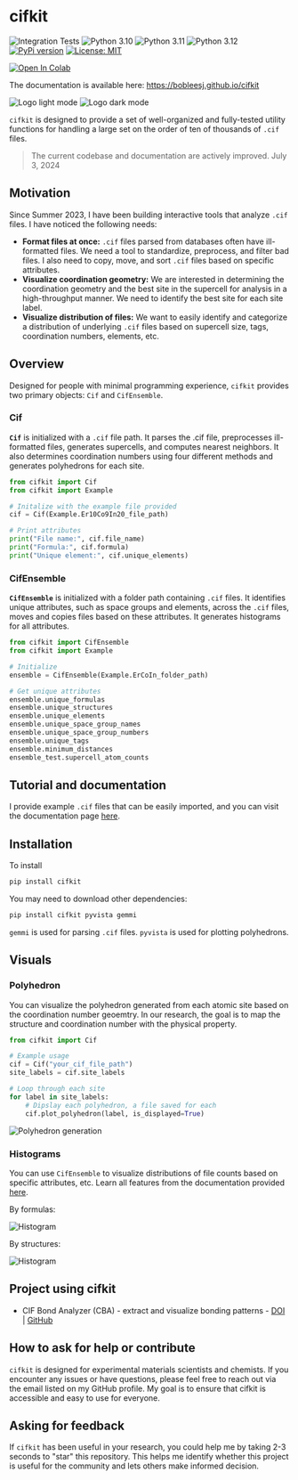 # cifkit

![Integration Tests](https://github.com/bobleesj/cifkit/actions/workflows/python-run-pytest.yml/badge.svg)
![Python 3.10](https://img.shields.io/badge/python-3.10-blue.svg)
![Python 3.11](https://img.shields.io/badge/python-3.11-blue.svg)
![Python 3.12](https://img.shields.io/badge/python-3.12-blue.svg)
[![PyPi version](https://img.shields.io/pypi/v/cifkit.svg)](https://pypi.python.org/pypi/cifkit)
[![License: MIT](https://img.shields.io/badge/License-MIT-yellow.svg)](https://opensource.org/licenses/MIT)

<!-- Open Codelab with a new tab -->
<a href="https://colab.research.google.com/drive/1mZLFWyYblc2gxRqjP7CejZcUNGbQBzwo#scrollTo=DlB6ZTVaOMpq" target="_blank">
    <img src="https://img.shields.io/badge/Google%20Colab-Open-blue.svg" alt="Open In Colab">
</a>

<!-- [![codecov](https://codecov.io/gh/luigibonati/mlcolvar/branch/main/graph/badge.svg?token=H01H68KNNG)](https://codecov.io/gh/luigibonati/mlcolvar) -->

The documentation is available here: https://bobleesj.github.io/cifkit

![Logo light mode](assets/img/logo-black.png#gh-light-mode-only "cifkit logo light")
![Logo dark mode](assets/img/logo-color.png#gh-dark-mode-only "cifkit logo dark")

`cifkit` is designed to provide a set of well-organized and fully-tested utility functions for handling a large set on the order of ten of thousands of `.cif` files.

> The current codebase and documentation are actively improved. July 3, 2024

## Motivation

Since Summer 2023, I have been building interactive tools that analyze `.cif` files. I have noticed the following needs:

- **Format files at once:** `.cif` files parsed from databases often have ill-formatted files. We need a tool to standardize, preprocess, and filter bad files. I also need to copy, move, and sort `.cif` files based on specific attributes.
- **Visualize coordination geometry:** We are interested in determining the coordination geometry and the best site in the supercell for analysis in a high-throughput manner. We need to identify the best site for each site label.
- **Visualize distribution of files:** We want to easily identify and categorize a distribution of underlying `.cif` files based on supercell size, tags, coordination numbers, elements, etc.

## Overview

Designed for people with minimal programming experience, `cifkit` provides two primary objects: `Cif` and `CifEnsemble`.

### Cif

**`Cif`** is initialized with a `.cif` file path. It parses the .cif file, preprocesses ill-formatted files, generates supercells, and computes nearest neighbors. It also determines coordination numbers using four different methods and generates polyhedrons for each site.

```python
from cifkit import Cif
from cifkit import Example

# Initalize with the example file provided
cif = Cif(Example.Er10Co9In20_file_path)

# Print attributes
print("File name:", cif.file_name)
print("Formula:", cif.formula)
print("Unique element:", cif.unique_elements)
```

### CifEnsemble

**`CifEnsemble`** is initialized with a folder path containing `.cif` files. It identifies unique attributes, such as space groups and elements, across the `.cif` files, moves and copies files based on these attributes. It generates histograms for all attributes.

```python
from cifkit import CifEnsemble
from cifkit import Example

# Initialize
ensemble = CifEnsemble(Example.ErCoIn_folder_path)

# Get unique attributes
ensemble.unique_formulas
ensemble.unique_structures
ensemble.unique_elements
ensemble.unique_space_group_names
ensemble.unique_space_group_numbers
ensemble.unique_tags
ensemble.minimum_distances
ensemble_test.supercell_atom_counts
```

## Tutorial and documentation

I provide example `.cif` files that can be easily imported, and you can visit the documentation page [here](https://bobleesj.github.io/cifkit/).

## Installation

To install

```bash
pip install cifkit
```

You may need to download other dependencies:

```bash
pip install cifkit pyvista gemmi
```

`gemmi` is used for parsing `.cif` files. `pyvista` is used for plotting polyhedrons.

## Visuals

### Polyhedron

You can visualize the polyhedron generated from each atomic site based on the coordination number geoemtry. In our research, the goal is to map the structure and coordination number with the physical property.

```python
from cifkit import Cif

# Example usage
cif = Cif("your_cif_file_path")
site_labels = cif.site_labels

# Loop through each site
for label in site_labels:
    # Dipslay each polyhedron, a file saved for each
    cif.plot_polyhedron(label, is_displayed=True)
```

![Polyhedron generation](assets/img/ErCoIn_polyhedron.png)

### Histograms

You can use `CifEnsemble` to visualize distributions of file counts based on specific attributes, etc. Learn all features from the documentation provided [here](https://bobleesj.github.io/cifkit/).

By formulas:

![Histogram](assets/img/histogram-formula.png)

By structures:

![Histogram](assets/img/histogram-structure.png)

## Project using cifkit

- CIF Bond Analyzer (CBA) - extract and visualize bonding patterns - [DOI](https://doi.org/10.1016/j.jallcom.2023.173241) | [GitHub](https://github.com/bobleesj/cif-bond-analyzer)

## How to ask for help or contribute

`cifkit` is designed for experimental materials scientists and chemists. If you encounter any issues or have questions, please feel free to reach out via the email listed on my GitHub profile. My goal is to ensure that cifkit is accessible and easy to use for everyone.

## Asking for feedback

If `cifkit` has been useful in your research, you could help me by taking 2-3 seconds to "star" this repository. This helps me identify whether this project is useful for the community and lets others make informed decision.
